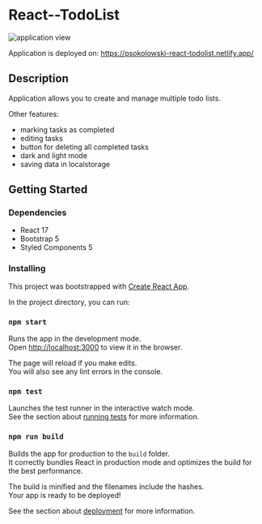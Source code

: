 # React--TodoList

![application view](https://user-images.githubusercontent.com/45629012/151392195-9757e3b1-652e-4be9-977f-d4901cd309cd.PNG)

Application is deployed on: https://psokolowski-react-todolist.netlify.app/

## Description

Application allows you to create and manage multiple todo lists.

Other features:

- marking tasks as completed
- editing tasks
- button for deleting all completed tasks
- dark and light mode
- saving data in localstorage

## Getting Started

### Dependencies

- React 17
- Bootstrap 5
- Styled Components 5

### Installing

This project was bootstrapped with [Create React App](https://github.com/facebook/create-react-app).

In the project directory, you can run:

### `npm start`

Runs the app in the development mode.\
Open [http://localhost:3000](http://localhost:3000) to view it in the browser.

The page will reload if you make edits.\
You will also see any lint errors in the console.

### `npm test`

Launches the test runner in the interactive watch mode.\
See the section about [running tests](https://facebook.github.io/create-react-app/docs/running-tests) for more information.

### `npm run build`

Builds the app for production to the `build` folder.\
It correctly bundles React in production mode and optimizes the build for the best performance.

The build is minified and the filenames include the hashes.\
Your app is ready to be deployed!

See the section about [deployment](https://facebook.github.io/create-react-app/docs/deployment) for more information.

